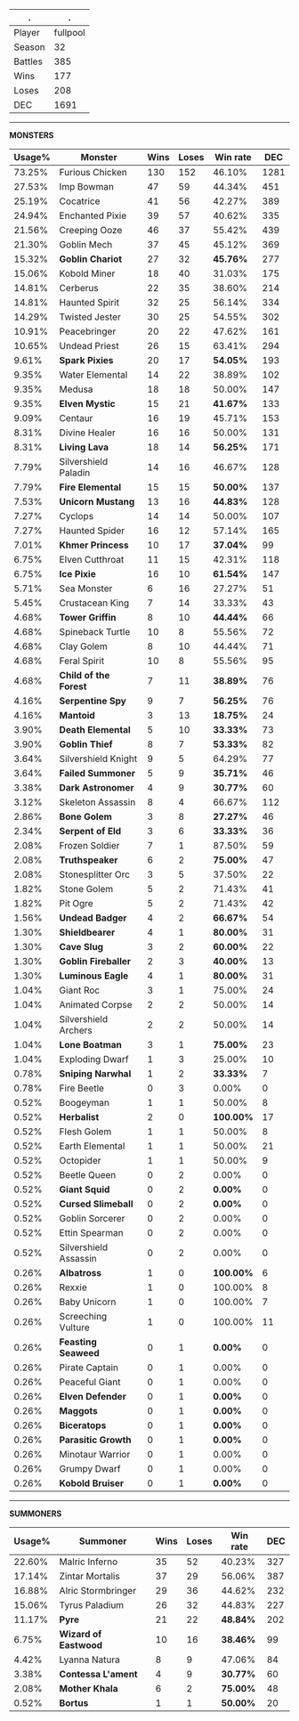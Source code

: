 .|.
|-|-
Player|fullpool
Season|32
Battles|385
Wins|177
Loses|208
DEC|1691

---
**MONSTERS**

Usage%|Monster|Wins|Loses|Win rate|DEC|
-|-|-|-|-|-|
73.25%|Furious Chicken|130|152|46.10%|1281|
27.53%|Imp Bowman|47|59|44.34%|451|
25.19%|Cocatrice|41|56|42.27%|389|
24.94%|Enchanted Pixie|39|57|40.62%|335|
21.56%|Creeping Ooze|46|37|55.42%|439|
21.30%|Goblin Mech|37|45|45.12%|369|
15.32%|**Goblin Chariot**|27|32|**45.76%**|277|
15.06%|Kobold Miner|18|40|31.03%|175|
14.81%|Cerberus|22|35|38.60%|214|
14.81%|Haunted Spirit|32|25|56.14%|334|
14.29%|Twisted Jester|30|25|54.55%|302|
10.91%|Peacebringer|20|22|47.62%|161|
10.65%|Undead Priest|26|15|63.41%|294|
9.61%|**Spark Pixies**|20|17|**54.05%**|193|
9.35%|Water Elemental|14|22|38.89%|102|
9.35%|Medusa|18|18|50.00%|147|
9.35%|**Elven Mystic**|15|21|**41.67%**|133|
9.09%|Centaur|16|19|45.71%|153|
8.31%|Divine Healer|16|16|50.00%|131|
8.31%|**Living Lava**|18|14|**56.25%**|171|
7.79%|Silvershield Paladin|14|16|46.67%|128|
7.79%|**Fire Elemental**|15|15|**50.00%**|137|
7.53%|**Unicorn Mustang**|13|16|**44.83%**|128|
7.27%|Cyclops|14|14|50.00%|107|
7.27%|Haunted Spider|16|12|57.14%|165|
7.01%|**Khmer Princess**|10|17|**37.04%**|99|
6.75%|Elven Cutthroat|11|15|42.31%|118|
6.75%|**Ice Pixie**|16|10|**61.54%**|147|
5.71%|Sea Monster|6|16|27.27%|51|
5.45%|Crustacean King|7|14|33.33%|43|
4.68%|**Tower Griffin**|8|10|**44.44%**|66|
4.68%|Spineback Turtle|10|8|55.56%|72|
4.68%|Clay Golem|8|10|44.44%|71|
4.68%|Feral Spirit|10|8|55.56%|95|
4.68%|**Child of the Forest**|7|11|**38.89%**|76|
4.16%|**Serpentine Spy**|9|7|**56.25%**|76|
4.16%|**Mantoid**|3|13|**18.75%**|24|
3.90%|**Death Elemental**|5|10|**33.33%**|73|
3.90%|**Goblin Thief**|8|7|**53.33%**|82|
3.64%|Silvershield Knight|9|5|64.29%|77|
3.64%|**Failed Summoner**|5|9|**35.71%**|46|
3.38%|**Dark Astronomer**|4|9|**30.77%**|60|
3.12%|Skeleton Assassin|8|4|66.67%|112|
2.86%|**Bone Golem**|3|8|**27.27%**|46|
2.34%|**Serpent of Eld**|3|6|**33.33%**|36|
2.08%|Frozen Soldier|7|1|87.50%|59|
2.08%|**Truthspeaker**|6|2|**75.00%**|47|
2.08%|Stonesplitter Orc|3|5|37.50%|22|
1.82%|Stone Golem|5|2|71.43%|41|
1.82%|Pit Ogre|5|2|71.43%|42|
1.56%|**Undead Badger**|4|2|**66.67%**|54|
1.30%|**Shieldbearer**|4|1|**80.00%**|31|
1.30%|**Cave Slug**|3|2|**60.00%**|22|
1.30%|**Goblin Fireballer**|2|3|**40.00%**|13|
1.30%|**Luminous Eagle**|4|1|**80.00%**|31|
1.04%|Giant Roc|3|1|75.00%|24|
1.04%|Animated Corpse|2|2|50.00%|14|
1.04%|Silvershield Archers|2|2|50.00%|14|
1.04%|**Lone Boatman**|3|1|**75.00%**|23|
1.04%|Exploding Dwarf|1|3|25.00%|10|
0.78%|**Sniping Narwhal**|1|2|**33.33%**|7|
0.78%|Fire Beetle|0|3|0.00%|0|
0.52%|Boogeyman|1|1|50.00%|8|
0.52%|**Herbalist**|2|0|**100.00%**|17|
0.52%|Flesh Golem|1|1|50.00%|8|
0.52%|Earth Elemental|1|1|50.00%|21|
0.52%|Octopider|1|1|50.00%|9|
0.52%|Beetle Queen|0|2|0.00%|0|
0.52%|**Giant Squid**|0|2|**0.00%**|0|
0.52%|**Cursed Slimeball**|0|2|**0.00%**|0|
0.52%|Goblin Sorcerer|0|2|0.00%|0|
0.52%|Ettin Spearman|0|2|0.00%|0|
0.52%|Silvershield Assassin|0|2|0.00%|0|
0.26%|**Albatross**|1|0|**100.00%**|6|
0.26%|Rexxie|1|0|100.00%|8|
0.26%|Baby Unicorn|1|0|100.00%|7|
0.26%|Screeching Vulture|1|0|100.00%|11|
0.26%|**Feasting Seaweed**|0|1|**0.00%**|0|
0.26%|Pirate Captain|0|1|0.00%|0|
0.26%|Peaceful Giant|0|1|0.00%|0|
0.26%|**Elven Defender**|0|1|**0.00%**|0|
0.26%|**Maggots**|0|1|**0.00%**|0|
0.26%|**Biceratops**|0|1|**0.00%**|0|
0.26%|**Parasitic Growth**|0|1|**0.00%**|0|
0.26%|Minotaur Warrior|0|1|0.00%|0|
0.26%|Grumpy Dwarf|0|1|0.00%|0|
0.26%|**Kobold Bruiser**|0|1|**0.00%**|0|

---
**SUMMONERS**

Usage%|Summoner|Wins|Loses|Win rate|DEC|
-|-|-|-|-|-|
22.60%|Malric Inferno|35|52|40.23%|327|
17.14%|Zintar Mortalis|37|29|56.06%|387|
16.88%|Alric Stormbringer|29|36|44.62%|232|
15.06%|Tyrus Paladium|26|32|44.83%|227|
11.17%|**Pyre**|21|22|**48.84%**|202|
6.75%|**Wizard of Eastwood**|10|16|**38.46%**|99|
4.42%|Lyanna Natura|8|9|47.06%|84|
3.38%|**Contessa L'ament**|4|9|**30.77%**|60|
2.08%|**Mother Khala**|6|2|**75.00%**|48|
0.52%|**Bortus**|1|1|**50.00%**|20|
